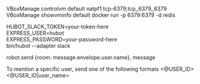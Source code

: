 VBoxManage controlvm default natpf1 tcp-6379,tcp,,6379,,6379
VBoxManage showvminfo default
docker run -p 6379:6379 -d redis

HUBOT_SLACK_TOKEN=your-token-here \
EXPRESS_USER=hubot \
EXPRESS_PASSWORD=your-password-here \
bin/hubot --adapter slack

robot.send {room: message.envelope.user.name}, message

To mention a specific user, send one of the following formats
<@USER_ID>
<@USER_ID|user_name>
